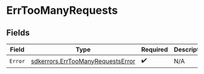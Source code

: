 # ErrTooManyRequests


## Fields

| Field                                                                                  | Type                                                                                   | Required                                                                               | Description                                                                            |
| -------------------------------------------------------------------------------------- | -------------------------------------------------------------------------------------- | -------------------------------------------------------------------------------------- | -------------------------------------------------------------------------------------- |
| `Error`                                                                                | [sdkerrors.ErrTooManyRequestsError](../../models/sdkerrors/errtoomanyrequestserror.md) | :heavy_check_mark:                                                                     | N/A                                                                                    |